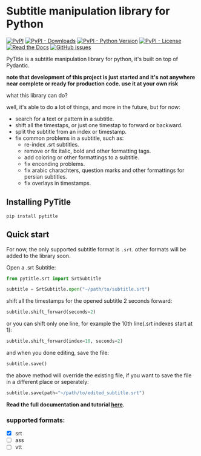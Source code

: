 # Subtitle manipulation library for Python

[![PyPI](https://img.shields.io/pypi/v/pytitle)](https://pypi.org/project/pytitle/)
[![PyPI - Downloads](https://img.shields.io/pypi/dm/pytitle)](https://pypi.org/project/pytitle/)
[![PyPI - Python Version](https://img.shields.io/pypi/pyversions/pytitle)](https://pypi.org/project/pytitle/)
[![PyPI - License](https://img.shields.io/pypi/l/pytitle)](https://pypi.org/search/?c=License+%3A%3A+OSI+Approved+%3A%3A+MIT+License)
[![Read the Docs](https://img.shields.io/readthedocs/pytitle)](https://pytitle.readthedocs.io)
[![GitHub issues](https://img.shields.io/github/issues/sina-e/pytitle)](https://github.com/sina-e/PyTitle/issues)

PyTitle is a subtitle manipulation library for python, it's built on top of Pydantic.

**note that development of this project is just started and it's not anywhere near complete or ready for production code. use it at your own risk**

what this library can do?

well, it's able to do a lot of things, and more in the future, but for now:

- search for a text or pattern in a subtitle.
- shift all the timestaps, or just one timestap to forward or backward.
- split the subtitle from an index or timestamp.
- fix common problems in a subtitle, such as:
    - re-index .srt subtitles.
    - remove or fix italic, bold and other formatting tags.
    - add coloring or other formattings to a subtitle.
    - fix enconding problems.
    - fix arabic charachters, question marks and other formattings for persian subtitles.
    - fix overlays in timestamps.

## Installing PyTitle

`pip install pytitle`

## Quick start

For now, the only supported subtitle format is `.srt`. other formats will be added to the library soon.

Open a .srt Subtitle:

```python
from pytitle.srt import SrtSubtitle

subtitle = SrtSubtitle.open("~/path/to/subtitle.srt")
```

shift all the timestamps for the opened subtitle 2 seconds forward:

```python
subtitle.shift_forward(seconds=2)
```

or you can shift only one line, for example the 10th line(.srt indexes start at 1):

```python
subtitle.shift_forward(index=10, seconds=2)
```

and when you done editing, save the file:

```python
subtitle.save()
```

the above method will override the existing file, if you want to save the file in a different place or seperately:

```python
subtitle.save(path="~/path/to/edited_subtitle.srt")
```

**Read the full documentation and tutorial [here](https://pytitle.readthedocs.io).**


### supported formats:

- [x] srt
- [ ] ass
- [ ] vtt

